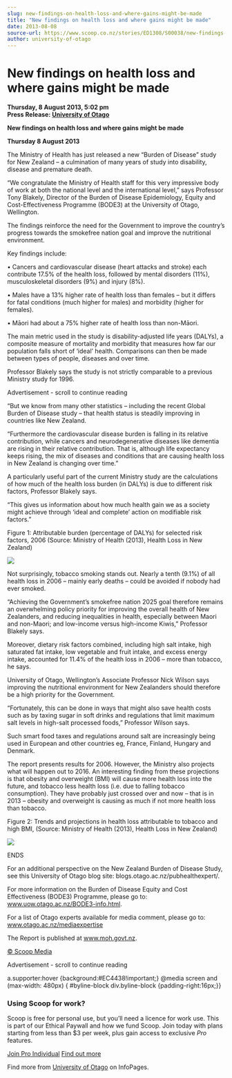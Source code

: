 ```yaml
---
slug: new-findings-on-health-loss-and-where-gains-might-be-made
title: "New findings on health loss and where gains might be made"
date: 2013-08-08
source-url: https://www.scoop.co.nz/stories/ED1308/S00038/new-findings-on-health-loss-and-where-gains-might-be-made.htm
author: university-of-otago
---
```

New findings on health loss and where gains might be made
=========================================================

**Thursday, 8 August 2013, 5:02 pm**  
**Press Release: [University of Otago](https://info.scoop.co.nz/University_of_Otago)**

**New findings on health loss and where gains might be made**

**Thursday 8 August 2013**

The Ministry of Health has just released a new “Burden of Disease” study for New Zealand – a culmination of many years of study into disability, disease and premature death.

“We congratulate the Ministry of Health staff for this very impressive body of work at both the national level and the international level,” says Professor Tony Blakely, Director of the Burden of Disease Epidemiology, Equity and Cost-Effectiveness Programme (BODE3) at the University of Otago, Wellington.

The findings reinforce the need for the Government to improve the country’s progress towards the smokefree nation goal and improve the nutritional environment.

Key findings include:

• Cancers and cardiovascular disease (heart attacks and stroke) each contribute 17.5% of the health loss, followed by mental disorders (11%), musculoskeletal disorders (9%) and injury (8%).

• Males have a 13% higher rate of health loss than females – but it differs for fatal conditions (much higher for males) and morbidity (higher for females).

• Māori had about a 75% higher rate of health loss than non-Māori.

The main metric used in the study is disability-adjusted life years (DALYs), a composite measure of mortality and morbidity that measures how far our population falls short of ‘ideal’ health. Comparisons can then be made between types of people, diseases and over time.

Professor Blakely says the study is not strictly comparable to a previous Ministry study for 1996.

Advertisement - scroll to continue reading





“But we know from many other statistics – including the recent Global Burden of Disease study – that health status is steadily improving in countries like New Zealand.

“Furthermore the cardiovascular disease burden is falling in its relative contribution, while cancers and neurodegenerative diseases like dementia are rising in their relative contribution. That is, although life expectancy keeps rising, the mix of diseases and conditions that are causing health loss in New Zealand is changing over time.”

A particularly useful part of the current Ministry study are the calculations of how much of the health loss burden (in DALYs) is due to different risk factors, Professor Blakely says.

“This gives us information about how much health gain we as a society might achieve through ‘ideal and complete’ action on modifiable risk factors.”

Figure 1: Attributable burden (percentage of DALYs) for selected risk factors, 2006 (Source: Ministry of Health (2013), Health Loss in New Zealand)

![](http://img.scoop.co.nz/stories/images/1308/image008.png)

Not surprisingly, tobacco smoking stands out. Nearly a tenth (9.1%) of all health loss in 2006 – mainly early deaths – could be avoided if nobody had ever smoked.

“Achieving the Government’s smokefree nation 2025 goal therefore remains an overwhelming policy priority for improving the overall health of New Zealanders, and reducing inequalities in health, especially between Maori and non-Maori; and low-income versus high-income Kiwis,” Professor Blakely says.

Moreover, dietary risk factors combined, including high salt intake, high saturated fat intake, low vegetable and fruit intake, and excess energy intake, accounted for 11.4% of the health loss in 2006 – more than tobacco, he says.

University of Otago, Wellington’s Associate Professor Nick Wilson says improving the nutritional environment for New Zealanders should therefore be a high priority for the Government.

“Fortunately, this can be done in ways that might also save health costs such as by taxing sugar in soft drinks and regulations that limit maximum salt levels in high-salt processed foods,” Professor Wilson says.

Such smart food taxes and regulations around salt are increasingly being used in European and other countries eg, France, Finland, Hungary and Denmark.

The report presents results for 2006. However, the Ministry also projects what will happen out to 2016. An interesting finding from these projections is that obesity and overweight (BMI) will cause more health loss into the future, and tobacco less health loss (i.e. due to falling tobacco consumption). They have probably just crossed over and now – that is in 2013 – obesity and overweight is causing as much if not more health loss than tobacco.

Figure 2: Trends and projections in health loss attributable to tobacco and high BMI, (Source: Ministry of Health (2013), Health Loss in New Zealand)

![](http://img.scoop.co.nz/stories/images/1308/image009.png)

ENDS

  
For an additional perspective on the New Zealand Burden of Disease Study, see this University of Otago blog site: blogs.otago.ac.nz/pubhealthexpert/.

For more information on the Burden of Disease Equity and Cost Effectiveness (BODE3) Programme, please go to: www.uow.otago.ac.nz/BODE3-info.html.

For a list of Otago experts available for media comment, please go to: www.otago.ac.nz/mediaexpertise

The Report is published at www.moh.govt.nz.

[© Scoop Media](http://www.scoop.co.nz/about/terms.html)  

Advertisement - scroll to continue reading



a.supporter:hover {background:#EC4438!important;} @media screen and (max-width: 480px) { #byline-block div.byline-block {padding-right:16px;}}

### Using Scoop for work?

Scoop is free for personal use, but you’ll need a licence for work use. This is part of our Ethical Paywall and how we fund Scoop. Join today with plans starting from less than $3 per week, plus gain access to exclusive _Pro_ features.  
  
[Join Pro Individual](https://pro.scoop.co.nz/Individual/?from=ProIn24) [Find out more](https://pro.scoop.co.nz/using-scoop-for-work/?from=ProIn24)

Find more from [University of Otago](https://info.scoop.co.nz/University_of_Otago) on InfoPages.